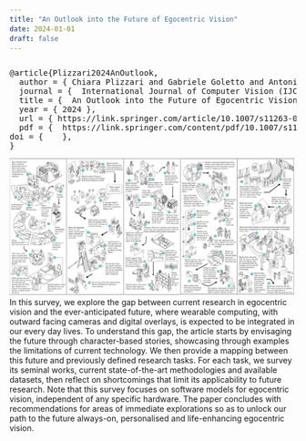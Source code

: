 ```yaml
---
title: "An Outlook into the Future of Egocentric Vision"
date: 2024-01-01
draft: false
---
```


<table id="bibtexify-21" class="display"></table>
<pre id="bibtex-21" class="raw-bibtex js-hidden">
@article{Plizzari2024AnOutlook,
  author = { Chiara Plizzari and Gabriele Goletto and Antonino Furnari and Siddhant Bansal and Francesco Ragusa and Giovanni Maria Farinella and Dima Damen and Tatiana Tommasi },
  journal = {  International Journal of Computer Vision (IJCV)  },
  title = {  An Outlook into the Future of Egocentric Vision  },
  year = { 2024 },
  url = { https://link.springer.com/article/10.1007/s11263-024-02095-7 },
  pdf = {  https://link.springer.com/content/pdf/10.1007/s11263-024-02095-7.pdf  },
doi = {    },
}
</pre>

<img src="outlook.jpg" class='pull-left' width=500>
In this survey, we explore the gap between current research in egocentric vision and the ever-anticipated future, where wearable computing, with outward facing cameras and digital overlays, is expected to be integrated in our every day lives. To understand this gap, the article starts by envisaging the future through character-based stories, showcasing through examples the limitations of current technology. We then provide a mapping between this future and previously defined research tasks. For each task, we survey its seminal works, current state-of-the-art methodologies and available datasets, then reflect on shortcomings that limit its applicability to future research. Note that this survey focuses on software models for egocentric vision, independent of any specific hardware. The paper concludes with recommendations for areas of immediate explorations so as to unlock our path to the future always-on, personalised and life-enhancing egocentric vision.